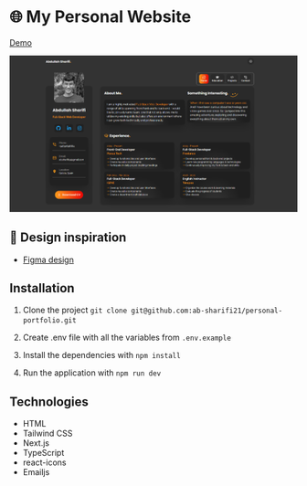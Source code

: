 # 🌐 My Personal Website
[Demo](https://abdullah-sharifi.vercel.app/)

<div align="center">
    <img src="./public/portfolio-dark.png" />
</div>


## 🤖 Design inspiration
- [Figma design](<https://www.figma.com/design/JnimM2vOsAs5zwpFFR2lvx/Portfolio-Design-(Community)?node-id=0-1&t=1sv2mEKyEFgcweA1-0>)

## Installation
1. Clone the project
 ``
    git clone git@github.com:ab-sharifi21/personal-portfolio.git
 ``

2. Create .env file with all the variables from `.env.example`

3. Install the dependencies with ``npm install``

4. Run the application with ``npm run dev``


## Technologies
- HTML
- Tailwind CSS
- Next.js
- TypeScript
- react-icons
- Emailjs
